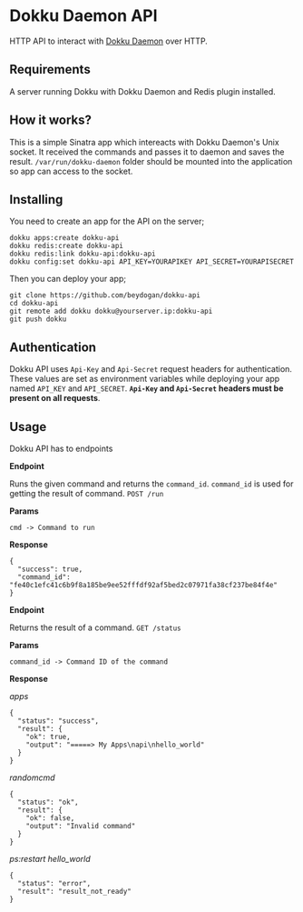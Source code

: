 # Dokku Daemon API

HTTP API to interact with  [Dokku Daemon](https://github.com/dokku/dokku-daemon) over HTTP.

## Requirements 

A server running Dokku with Dokku Daemon and Redis plugin installed.

## How it works?

This is a simple Sinatra app which intereacts with Dokku Daemon's Unix socket. It received the commands and passes it to daemon and saves the result. `/var/run/dokku-daemon` folder should be mounted into the application so app can access to the socket.

## Installing

You need to create an app for the API on the server;

    dokku apps:create dokku-api
    dokku redis:create dokku-api
    dokku redis:link dokku-api:dokku-api
    dokku config:set dokku-api API_KEY=YOURAPIKEY API_SECRET=YOURAPISECRET
    
Then you can deploy your app;

    git clone https://github.com/beydogan/dokku-api
    cd dokku-api
    git remote add dokku dokku@yourserver.ip:dokku-api
    git push dokku


## Authentication

Dokku API uses `Api-Key` and `Api-Secret` request headers for authentication. These values are set as environment variables while deploying your app named `API_KEY` and `API_SECRET`. **`Api-Key` and `Api-Secret` headers must be present on all requests**.

## Usage

Dokku API has to endpoints

**Endpoint**

Runs the given command and returns the `command_id`. `command_id` is used for getting the result of command.
`POST /run`

**Params**

    cmd -> Command to run
    
**Response** 
    
    {
      "success": true,
      "command_id": "fe40c1efc41c6b9f8a185be9ee52fffdf92af5bed2c07971fa38cf237be84f4e"
    }
    
**Endpoint**

Returns the result of a command. 
`GET /status`

**Params**

    command_id -> Command ID of the command
    
**Response** 
    
*apps*

    {
      "status": "success",
      "result": {
        "ok": true,
        "output": "=====> My Apps\napi\nhello_world"
      }
    }
    
*randomcmd*

    {
      "status": "ok",
      "result": {
        "ok": false,
        "output": "Invalid command"
      }
    }
    
*ps:restart hello_world*

    {
      "status": "error",
      "result": "result_not_ready"
    }
